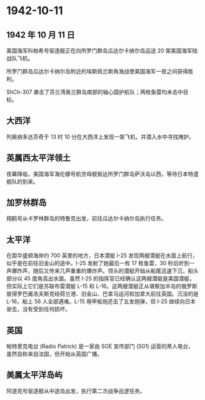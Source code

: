 # 1942-10-11

## 1942 年 10 月 11 日

美国海军科帕希号驱逐舰正在向所罗门群岛瓜达尔卡纳尔岛运送 20
架美国海军陆战队飞机。

所罗门群岛瓜达尔卡纳尔岛附近的埃斯佩兰斯角海战使美国海军一夜之间获得胜利。

ShCh-307 袭击了芬兰湾奥兰群岛南部的轴心国护航队；两枚鱼雷均未击中目标。

## 大西洋

列奥纳多达芬奇于 13 时 10 分在大西洋上发现一架飞机，并潜入水中寻找掩护。

## 英属西太平洋领土

夜幕降临，美国海军海伦娜号航空母舰抵达所罗门群岛萨沃岛以西，等待日本特遣舰队的到来。

## 加罗林群岛

翔鹤号从卡罗林群岛的特鲁克出发，前往瓜达尔卡纳尔岛执行任务。

## 太平洋

在距华盛顿海岸约 700 英里的地方，日本潜艇 I-25
发现两艘潜艇在水面上航行，似乎是在前往旧金山的途中。I-25
发射了她最后一枚 17 枚鱼雷，30
秒后听到一声爆炸声，随后又传来几声重重的爆炸声。领头的潜艇开始从船尾迅速下沉，船头部分以
45 度角高出水面。虽然 I-25
的指挥官已经确认这两艘潜艇是美国潜艇，但实际上它们是苏联布雷潜艇 L-15 和
L-16。这两艘潜艇正从堪察加半岛的俄罗斯彼得罗巴甫洛夫斯克经荷兰港、旧金山、巴拿马运河和加拿大前往英国。沉没的是
L-16，船上 56 人全部遇难。L-15 用甲板炮还击了五发炮弹，但 I-25
继续向日本驶去，没有受到任何损坏。

## 英国

帕特里克电台 (Radio Patrick) 是一家由 SOE 宣传部门 (S01)
运营的黑人电台，虽然自称来自法国，但开始从英国广播。

## 美属太平洋岛屿

阿道克号驱逐舰从中途岛出发，执行第二次战争巡逻任务。

